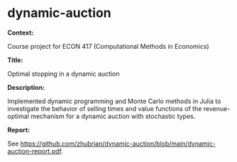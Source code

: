 # dynamic-auction

**Context:**

Course project for ECON 417 (Computational Methods in Economics)

**Title:**

Optimal stopping in a dynamic auction

**Description:**

Implemented dynamic programming and Monte Carlo methods in Julia to investigate the behavior of selling times
and value functions of the revenue-optimal mechanism for a dynamic auction with stochastic types.

**Report:**

See https://github.com/zhubrian/dynamic-auction/blob/main/dynamic-auction-report.pdf.
